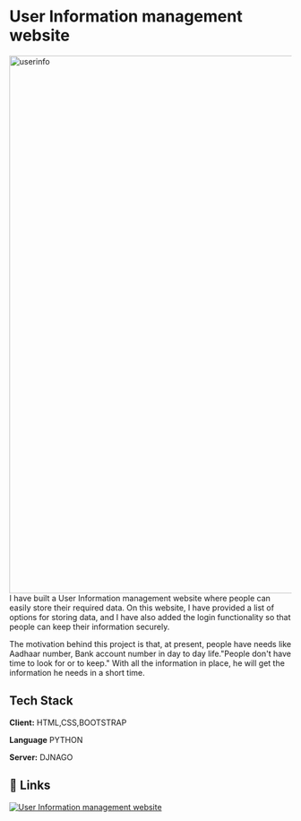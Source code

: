 
# User Information management website
<img width="960" alt="userinfo" src="https://user-images.githubusercontent.com/102829368/163998763-5ebfb700-ccfb-4021-925d-adbd1c0d7b08.png">
I have built a User Information management website where people can easily store their required data. On this website, I have provided a list of options for storing data, and I have also added the login functionality so that people can keep their information securely.

The motivation behind this project is that, at present, people have needs like Aadhaar number, Bank account number in day to day life."People don't have time to look for or to keep." With all the information in place, he will get the information he needs in a short time.
## Tech Stack

**Client:** HTML,CSS,BOOTSTRAP

**Language** PYTHON

**Server:** DJNAGO


## 🔗 Links
[![User Information management website](https://img.shields.io/badge/my_portfolio-000?style=for-the-badge&logo=ko-fi&logoColor=white)](https://userinfoapp.pythonanywhere.com/)
 
